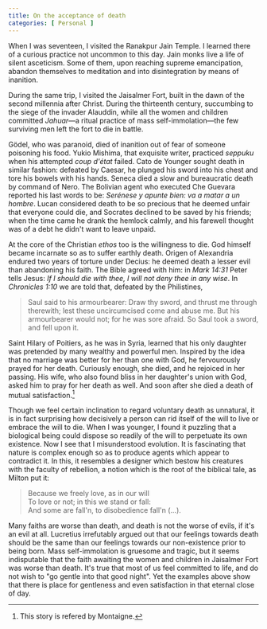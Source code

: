 ```yaml
---
title: On the acceptance of death
categories: [ Personal ]
---
```



When I was seventeen, I visited the Ranakpur Jain Temple. I learned there of a
curious practice not uncommon to this day. Jain monks live a life of silent
asceticism. Some of them, upon reaching supreme emancipation, abandon
themselves to meditation and into disintegration by means of inanition.

During the same trip, I visited the Jaisalmer Fort, built in the dawn of
the second millennia after Christ. During the thirteenth century,
succumbing to the siege of the invader Alauddin, while all the
women and children committed *Jahuar*—a ritual practice of mass
self-immolation—the few surviving men left the fort to die in battle.

Gödel, who was paranoid, died of inanition out of fear of someone poisoning his
food. Yukio Mishima, that exquisite writer, practiced *seppuku* when his
attempted *coup d'état* failed. Cato de Younger sought death in similar
fashion: defeated by Caesar, he plunged his sword into his chest and tore his
bowels with his hands. Seneca died a slow and bureaucratic death by command of
Nero. The Bolivian agent who executed Che Guevara reported his last words to
be: *Serénese y apunte bien: va a matar a un hombre*. Lucan considered death to
be so precious that he deemed unfair that everyone could die, and Socrates
declined to be saved by his friends; when the time came he drank the hemlock
calmly, and his farewell thought was of a debt he didn't want to leave unpaid. 

At the core of the Christian *ethos* too is the willingness to die. God himself
became incarnate so as to suffer earthly death. Origen of Alexandria endured
two years of torture under Decius: he deemed death a lesser evil than
abandoning his faith. The Bible agreed with him: in *Mark 14:31* Peter tells
Jesus: *If I should die with thee, I will not deny thee in any wise*. In
*Chronicles 1:10* we are told that, defeated by the Philistines, 

> Saul said to his armourbearer: Draw thy sword, and thrust me through
> therewith; lest these uncircumcised come and abuse me. But his armourbearer
> would not; for he was sore afraid. So Saul took a sword, and fell upon it.

Saint Hilary of Poitiers, as he was in Syria, learned that his only daughter
was pretended by many wealthy and powerful men. Inspired by the idea that no
marriage was better for her than one with God, he fervourously prayed for her
death. Curiously enough, she died, and he rejoiced in her passing. His wife,
who also found bliss in her daughter's union with God, asked him to pray for
her death as well. And soon after she died a death of mutual satisfaction.[^1]

Though we feel certain inclination to regard voluntary death as unnatural, it
is in fact surprising how decisively a person can rid itself of the will to
live or embrace the will to die. When I was younger, I found it puzzling that a
biological being could dispose so readily of the will to perpetuate its own
existence. Now I see that I misunderstood evolution. It is fascinating that
nature is complex enough so as to produce agents which appear to contradict it.
In this, it resembles a designer which bestow his creatures with the faculty of
rebellion, a notion which is the root of the biblical tale, as Milton put it:

> Because we freely love, as in our will<br>
> To love or not; in this we stand or fall:<br>
> And some are fall'n, to disobedience fall'n (...).

Many faiths are worse than death, and death is not the worse of evils, if it's
an evil at all. Lucretius irrefutably argued out that our feelings towards
death should be the same than our feelings towards our non-existence prior to
being born. Mass self-immolation is gruesome and tragic, but it seems
indisputable that the faith awaiting the women and children in Jaisalmer Fort
was worse than death. It's true that most of us feel committed to life, and do
not wish to "go gentle into that good night". Yet the examples above show that
there is place for gentleness and even satisfaction in that eternal close of
day.




[^1]: This story is refered by Montaigne.














